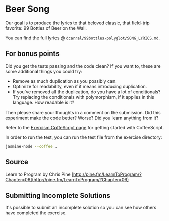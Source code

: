 # Beer Song

Our goal is to produce the lyrics to that beloved classic, that field-trip favorite: 99 Bottles of Beer on the Wall.

You can find the full lyrics @ [`dcarral/99bottles-polyglot/SONG_LYRICS.md`](https://github.com/dcarral/99bottles-polyglot/blob/master/SONG_LYRICS.md).

## For bonus points

Did you get the tests passing and the code clean? If you want to, these
are some additional things you could try:

* Remove as much duplication as you possibly can.
* Optimize for readability, even if it means introducing duplication.
* If you've removed all the duplication, do you have a lot of
  conditionals? Try replacing the conditionals with polymorphism, if it
  applies in this language. How readable is it?

Then please share your thoughts in a comment on the submission. Did this
experiment make the code better? Worse? Did you learn anything from it?

Refer to the [Exercism CoffeScript page](http://exercism.io/languages/coffeescript) for getting started with CoffeeScript.

In order to run the test, you can run the test file from the exercise directory:
```bash
jasmine-node --coffee .
```

## Source

Learn to Program by Chris Pine [http://pine.fm/LearnToProgram/?Chapter=06](http://pine.fm/LearnToProgram/?Chapter=06)

## Submitting Incomplete Solutions
It's possible to submit an incomplete solution so you can see how others have completed the exercise.
